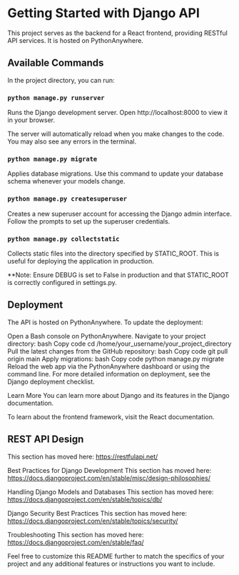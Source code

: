 # Getting Started with Django API
This project serves as the backend for a React frontend, providing RESTful API services. It is hosted on PythonAnywhere.

## Available Commands
In the project directory, you can run:

### `python manage.py runserver`
Runs the Django development server.
Open http://localhost:8000 to view it in your browser.

The server will automatically reload when you make changes to the code.
You may also see any errors in the terminal.

### `python manage.py migrate`
Applies database migrations.
Use this command to update your database schema whenever your models change.

### `python manage.py createsuperuser`
Creates a new superuser account for accessing the Django admin interface.
Follow the prompts to set up the superuser credentials.

### `python manage.py collectstatic`
Collects static files into the directory specified by STATIC_ROOT.
This is useful for deploying the application in production.

**Note: Ensure DEBUG is set to False in production and that STATIC_ROOT is correctly configured in settings.py.

## Deployment
The API is hosted on PythonAnywhere. To update the deployment:

Open a Bash console on PythonAnywhere.
Navigate to your project directory:
bash
Copy code
cd /home/your_username/your_project_directory
Pull the latest changes from the GitHub repository:
bash
Copy code
git pull origin main
Apply migrations:
bash
Copy code
python manage.py migrate
Reload the web app via the PythonAnywhere dashboard or using the command line.
For more detailed information on deployment, see the Django deployment checklist.

Learn More
You can learn more about Django and its features in the Django documentation.

To learn about the frontend framework, visit the React documentation.

## REST API Design
This section has moved here: https://restfulapi.net/

Best Practices for Django Development
This section has moved here: https://docs.djangoproject.com/en/stable/misc/design-philosophies/

Handling Django Models and Databases
This section has moved here: https://docs.djangoproject.com/en/stable/topics/db/

Django Security Best Practices
This section has moved here: https://docs.djangoproject.com/en/stable/topics/security/

Troubleshooting
This section has moved here: https://docs.djangoproject.com/en/stable/faq/

Feel free to customize this README further to match the specifics of your project and any additional features or instructions you want to include.
